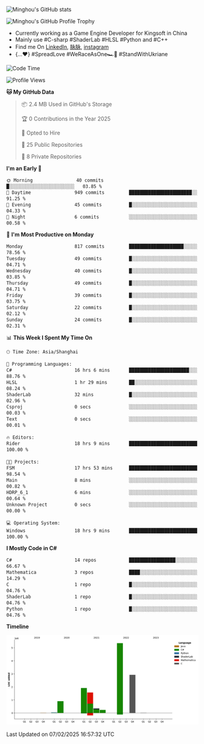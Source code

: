 ![Minghou's GitHub stats](https://github-readme-stats.vercel.app/api?username=Minghou-Lei&include_all_commits=true&show_icons=true&theme=radical)

![Minghou's GitHub Profile Trophy](https://github-profile-trophy.vercel.app/?username=Minghou-Lei&theme=onedark)

- Currently working as a Game Engine Developer for Kingsoft in China
- Mainly use #C-sharp #ShaderLab #HLSL #Python and #C++
- Find me On [LinkedIn](https://www.linkedin.com/in/%E6%98%8E%E7%9A%93-%E6%9D%8E-597356105/), [脉脉](https://maimai.cn/contact/share/card?u=kgmsdwiqpe9a&_share_channel=copy_link), [instagram](https://www.instagram.com/mistletoer76/)
- {...♥️} #SpreadLove #WeRaceAsOne🏎🌈 #StandWithUkriane

<!-- ![Minghou's GitHub stats](https://github-readme-stats.vercel.app/api/top-langs/?username=Minghou-lei&layout=compact&theme=radical) -->

<!--START_SECTION:waka-->
![Code Time](http://img.shields.io/badge/Code%20Time-264%20hrs%206%20mins-blue)

![Profile Views](http://img.shields.io/badge/Profile%20Views-1-blue)

**🐱 My GitHub Data** 

> 📦 2.4 MB Used in GitHub's Storage 
 > 
> 🏆 0 Contributions in the Year 2025
 > 
> 💼 Opted to Hire
 > 
> 📜 25 Public Repositories 
 > 
> 🔑 8 Private Repositories 
 > 
**I'm an Early 🐤** 

```text
🌞 Morning                40 commits          █░░░░░░░░░░░░░░░░░░░░░░░░   03.85 % 
🌆 Daytime                949 commits         ███████████████████████░░   91.25 % 
🌃 Evening                45 commits          █░░░░░░░░░░░░░░░░░░░░░░░░   04.33 % 
🌙 Night                  6 commits           ░░░░░░░░░░░░░░░░░░░░░░░░░   00.58 % 
```
📅 **I'm Most Productive on Monday** 

```text
Monday                   817 commits         ████████████████████░░░░░   78.56 % 
Tuesday                  49 commits          █░░░░░░░░░░░░░░░░░░░░░░░░   04.71 % 
Wednesday                40 commits          █░░░░░░░░░░░░░░░░░░░░░░░░   03.85 % 
Thursday                 49 commits          █░░░░░░░░░░░░░░░░░░░░░░░░   04.71 % 
Friday                   39 commits          █░░░░░░░░░░░░░░░░░░░░░░░░   03.75 % 
Saturday                 22 commits          █░░░░░░░░░░░░░░░░░░░░░░░░   02.12 % 
Sunday                   24 commits          █░░░░░░░░░░░░░░░░░░░░░░░░   02.31 % 
```


📊 **This Week I Spent My Time On** 

```text
🕑︎ Time Zone: Asia/Shanghai

💬 Programming Languages: 
C#                       16 hrs 6 mins       ██████████████████████░░░   88.76 % 
HLSL                     1 hr 29 mins        ██░░░░░░░░░░░░░░░░░░░░░░░   08.24 % 
ShaderLab                32 mins             █░░░░░░░░░░░░░░░░░░░░░░░░   02.96 % 
Csproj                   0 secs              ░░░░░░░░░░░░░░░░░░░░░░░░░   00.03 % 
Text                     0 secs              ░░░░░░░░░░░░░░░░░░░░░░░░░   00.01 % 

🔥 Editors: 
Rider                    18 hrs 9 mins       █████████████████████████   100.00 % 

🐱‍💻 Projects: 
FSM                      17 hrs 53 mins      █████████████████████████   98.54 % 
Main                     8 mins              ░░░░░░░░░░░░░░░░░░░░░░░░░   00.82 % 
HDRP_6_1                 6 mins              ░░░░░░░░░░░░░░░░░░░░░░░░░   00.64 % 
Unknown Project          0 secs              ░░░░░░░░░░░░░░░░░░░░░░░░░   00.00 % 

💻 Operating System: 
Windows                  18 hrs 9 mins       █████████████████████████   100.00 % 
```

**I Mostly Code in C#** 

```text
C#                       14 repos            █████████████████░░░░░░░░   66.67 % 
Mathematica              3 repos             ████░░░░░░░░░░░░░░░░░░░░░   14.29 % 
C                        1 repo              █░░░░░░░░░░░░░░░░░░░░░░░░   04.76 % 
ShaderLab                1 repo              █░░░░░░░░░░░░░░░░░░░░░░░░   04.76 % 
Python                   1 repo              █░░░░░░░░░░░░░░░░░░░░░░░░   04.76 % 
```



**Timeline**

![Lines of Code chart](https://raw.githubusercontent.com/Minghou-Lei/Minghou-Lei/main/assets/bar_graph.png)


 Last Updated on 07/02/2025 16:57:32 UTC
<!--END_SECTION:waka-->
